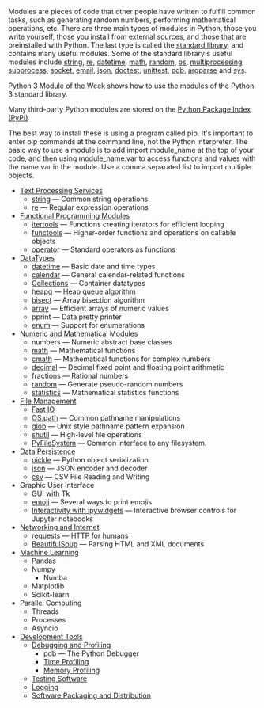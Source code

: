 Modules are pieces of code that other people have written to fulfill common tasks, such as generating random numbers, performing mathematical operations, etc. There are three main types of modules in Python, those you write yourself, those you install from external sources, and those that are preinstalled with Python.
The last type is called the [standard library](https://docs.python.org/3/library/), and contains many useful modules. Some of the standard library's useful modules include [string](https://docs.python.org/3/library/string.html), [re](https://docs.python.org/3/library/re.html), [datetime](https://docs.python.org/3/library/datetime.html), [math](https://docs.python.org/3/library/math.html), [random](https://docs.python.org/3/library/random.html), [os](https://docs.python.org/3/library/os.html), [multiprocessing](https://docs.python.org/3/library/multiprocessing.html), [subprocess](https://docs.python.org/3/library/subprocess.html), [socket](https://docs.python.org/3/library/socket.html), [email](https://docs.python.org/3/library/email.html), [json](https://docs.python.org/3/library/json.html), [doctest](https://docs.python.org/3/library/doctest.html), [unittest](https://docs.python.org/3/library/unittest.html), [pdb](https://docs.python.org/3/library/pdb.html), [argparse](https://docs.python.org/3/library/argparse.html) and [sys](https://docs.python.org/3/library/sys.html). 

[Python 3 Module of the Week](https://pymotw.com/3/) shows how to use the modules of the Python 3 standard library.

 Many third-party Python modules are stored on the [Python Package Index (PyPI)](https://pypi.org/).

The best way to install these is using a program called pip.
It's important to enter pip commands at the command line, not the Python interpreter.
The basic way to use a module is to add import module_name at the top of your code, and then using module_name.var to access functions and values with the name var in the module. Use a comma separated list to import multiple objects.



+ [Text Processing Services](https://docs.python.org/3/library/text.html)
    + [string](../PR/pyStr1.md) — Common string operations
    + [re](../Func/pyRegex.md) — Regular expression operations
+ [Functional Programming Modules](https://docs.python.org/3/library/functional.html)
    + [itertools](pyIter.md) — Functions creating iterators for efficient looping
    + [functools](../Func/pyFnTools.md) — Higher-order functions and operations on callable objects
    + [operator](https://docs.python.org/3/library/operator.html) — Standard operators as functions
+ [DataTypes](https://docs.python.org/3/library/datatypes.html)
    + [datetime](pydatetime.md) — Basic date and time types
    + [calendar](pydatetime.md#calendar) — General calendar-related functions 
    + [Collections](../DS/pyDS.md) — Container datatypes
    + [heapq](../DS/pyHeapQueue.md) — Heap queue algorithm
    + [bisect](../lib/pyBisect.md) — Array bisection algorithm
    + [array](../DS/pyArray.md) — Efficient arrays of numeric values
    + pprint — Data pretty printer
    + [enum](../Cls/pyEnum.md) — Support for enumerations
+ [Numeric and Mathematical Modules](https://docs.python.org/3/library/numeric.html)
    + numbers — Numeric abstract base classes
    + [math](../Func/pyNumFunc.md#mathematical-functions) — Mathematical functions
    + [cmath](../Func/pyNumFunc.md#mathematical-functions) — Mathematical functions for complex numbers
    + [decimal](../PR/pyOp1.md#decimal) — Decimal fixed point and floating point arithmetic
    + fractions — Rational numbers
    + [random](./pyRandom.md) — Generate pseudo-random numbers
    + [statistics](../Func/pyNumFunc.md#statistics) — Mathematical statistics functions
+ [File Management](pyIO.md)
    + [Fast IO](pyIO.md#fast-inputoutput)
    + [OS.path](pyIO.md#os-path-module) — Common pathname manipulations
    + [glob](pyIO.md#glob-module) — Unix style pathname pattern expansion
    + [shutil](pyIO.md#shutil-module-filesystem-shell-methods) — High-level file operations 
    + [PyFileSystem](pyIO.md#pyfilesystem) — Common interface to any filesystem.
+ [Data Persistence](https://docs.python.org/3/library/persistence.html)
    + [pickle](pySerial.md) — Python object serialization
    + [json](pySerial.md#serialization-with-json) — JSON encoder and decoder
    + [csv](pyIO.md#csv-io) — CSV File Reading and Writing 
+ Graphic User Interface
    + [GUI with Tk](https://docs.python.org/3/library/tk.html)
    + [emoji](pyEmoji.md) — Several ways to print emojis
    + [Interactivity with ipywidgets](https://ipywidgets.readthedocs.io/en/latest/) —  Interactive browser controls for Jupyter notebooks
+ [Networking and Internet]()
    + [requests](https://requests.readthedocs.io/en/latest/) — HTTP for humans
    + [BeautifulSoup](https://www.crummy.com/software/BeautifulSoup/bs4/doc/) — Parsing HTML and XML documents
+ [Machine Learning](../ML/pyGen.md)
    + Pandas
    + Numpy
        + Numba
    + Matplotlib
    + Scikit-learn
+ Parallel Computing
    + Threads
    + Processes
    + Asyncio
+ [Development Tools](https://docs.python.org/3/library/development.html)
    + [Debugging and Profiling]()
        + pdb — The Python Debugger
        + [Time Profiling](pyTimeP.md)
        + [Memory Profiling](pyMemP.md)
    + [Testing Software](pyTest.md)
    + [Logging](pylog.md)
    + [Software Packaging and Distribution](pyPack.md)